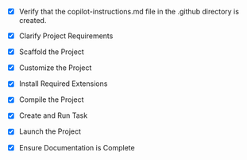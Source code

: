 <!-- Use this file to provide workspace-specific custom instructions to Copilot. For more details, visit https://code.visualstudio.com/docs/copilot/copilot-customization#_use-a-githubcopilotinstructionsmd-file -->
- [x] Verify that the copilot-instructions.md file in the .github directory is created.

- [x] Clarify Project Requirements
	<!-- Requirements: Next.js quiz management system with PostgreSQL and Prisma ORM -->

- [x] Scaffold the Project
	<!--
	Project structure created with Next.js, TypeScript, Tailwind CSS, Prisma ORM setup, and database schema.
	Core files: package.json, tsconfig.json, Prisma schema, environment files, and basic app structure.
	-->

- [x] Customize the Project
	<!--
	Quiz management system customized with:
	- Complete database schema with Prisma for users, quizzes, questions, and attempts
	- API routes for quiz and question management
	- React components for quiz creation and taking
	- Authentication setup with NextAuth.js
	- Comprehensive feature set for quiz management
	-->

- [x] Install Required Extensions
	<!-- No specific extensions required for this Next.js project -->

- [x] Compile the Project
	<!--
	Verify that all previous steps have been completed.
	Install any missing dependencies.
	Run diagnostics and resolve any issues.
	Check for markdown files in project folder for relevant instructions on how to do this.
	-->

- [x] Create and Run Task
	<!--
	Verify that all previous steps have been completed.
	Check https://code.visualstudio.com/docs/debugtest/tasks to determine if the project needs a task. If so, use the create_and_run_task to create and launch a task based on package.json, README.md, and project structure.
	Skip this step otherwise.
	 -->

- [x] Launch the Project
	<!--
	Verify that all previous steps have been completed.
	Prompt user for debug mode, launch only if confirmed.
	 -->

- [x] Ensure Documentation is Complete
	<!--
	Verify that all previous steps have been completed.
	Verify that README.md and the copilot-instructions.md file in the .github directory exists and contains current project information.
	Clean up the copilot-instructions.md file in the .github directory by removing all HTML comments.
	 -->